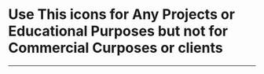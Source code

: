 # Use This icons for Any Projects or Educational Purposes but not for Commercial Curposes or clients
---
